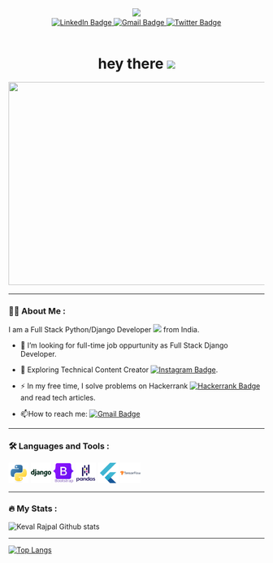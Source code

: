 <div id="header" align="center">
  <img src="https://media.giphy.com/media/RN8FdaB6T1bkkI5n4I/giphy.gif" width="100"/>
  <div id="badges">
    <a href="https://linkedin.com/in/keval-rajpal">
      <img src="https://img.shields.io/badge/LinkedIn-blue?style=for-the-badge&logo=linkedin&logoColor=white" alt="LinkedIn Badge"/>
    </a>
    <a href="mailto:kevalrajpal2580@gmail.com">
      <img src="https://img.shields.io/badge/Gmail-red?style=for-the-badge&logo=gmail&logoColor=white" alt="Gmail Badge"/>
    </a>
    <a href="https://twitter.com/kevalrajpal">
      <img src="https://img.shields.io/badge/Twitter-blue?style=for-the-badge&logo=twitter&logoColor=white" alt="Twitter Badge"/>
    </a>
    <br/>
    <img src="https://komarev.com/ghpvc/?username=kevalrajpalknight&style=flat-square&color=blue" alt=""/>
  </div>
  <h1>
    hey there
    <img src="https://media.giphy.com/media/hvRJCLFzcasrR4ia7z/giphy.gif" width="30px"/>
  </h1>
</div>
<div align="center">
  <img src="https://media.giphy.com/media/Y4ak9Ki2GZCbJxAnJD/giphy.gif" width="600" height="400"/>
</div>

---



### :man_technologist: About Me :
  I am a Full Stack Python/Django Developer <img src="https://media.giphy.com/media/WUlplcMpOCEmTGBtBW/giphy.gif" width="30"> from India.
  - :telescope: I’m looking for full-time job oppurtunity as Full Stack Django Developer.

  - :seedling: Exploring Technical Content Creator [![Instagram Badge](https://img.shields.io/badge/-knight.coder.army-pink?style=flat&logo=Instagram&logoColor=white)](https://instagram.com/knight.coder.army).

  - :zap: In my free time, I solve problems on Hackerrank [![Hackerrank Badge](https://img.shields.io/badge/-Keval-green?style=flat&logo=Hackerrank&logoColor=white)](https://www.hackerrank.com/kevalrajpal2580) and read tech articles.

  - :mailbox:How to reach me: [![Gmail Badge](https://img.shields.io/badge/-Keval-tomato?style=flat&logo=Gmail&logoColor=white)](mailto:kevalrajpal2580@gmail.com)

---



### :hammer_and_wrench: Languages and Tools :
<div>
  <img src="https://github.com/devicons/devicon/blob/master/icons/python/python-original.svg" title="Python" **alt="Python" width="40" height="40"/>
  <img src="https://github.com/devicons/devicon/blob/master/icons/django/django-plain-wordmark.svg" title="Django" **alt="Django" width="40" height="40"/>
  <img src="https://github.com/devicons/devicon/blob/master/icons/bootstrap/bootstrap-original-wordmark.svg" title="Bootstrap" **alt="Bootstrap" width="40" height="40"/>
  <img src="https://github.com/devicons/devicon/blob/master/icons/pandas/pandas-original-wordmark.svg" title="Pandas" **alt="Pandas" width="40" height="40"/>
  <img src="https://github.com/devicons/devicon/blob/master/icons/flutter/flutter-original.svg" title="Flutter" **alt="Flutter" width="40" height="40"/>
  <img src="https://github.com/devicons/devicon/blob/master/icons/tensorflow/tensorflow-original-wordmark.svg" title="Tensorflow" **alt="Tensorflow" width="40" height="40"/>
</div>

---



### :fire: My Stats :
<img src="https://github-readme-stats.vercel.app/api/top-langs?username=kevalrajpalknight&show_icons=true&theme=blueberry&locale=en&layout=compact" alt="Keval Rajpal Github stats" />

---



[![Top Langs](https://github-readme-stats.vercel.app/api/top-langs/?username=kevalrajpalknight&theme=blueberry)](https://github.com/anuraghazra/github-readme-stats)

